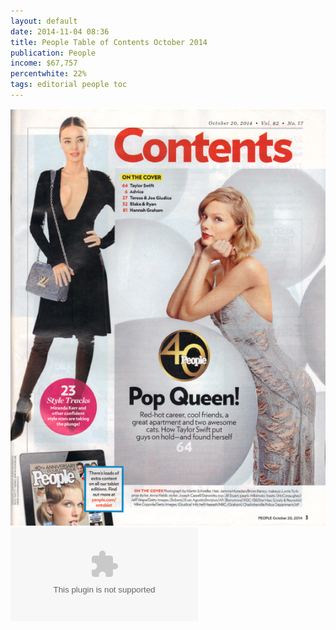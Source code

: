 ```yaml
---
layout: default
date: 2014-11-04 08:36
title: People Table of Contents October 2014
publication: People
income: $67,757
percentwhite: 22%
tags: editorial people toc
---
```





           
<div class="imageContainer">
<img src="img/editscans/People_contents_1.png">
            
<div class="overlayContainer">
<object type="img/overlays/People_contents_1.svg" class="trans"></object>
</div>


</div>
            
        
        
